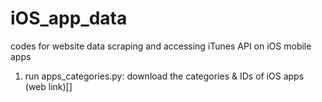 # iOS_app_data
codes for website data scraping and accessing iTunes API on iOS mobile apps

1. run apps_categories.py: download the categories & IDs of iOS apps (web link)[]
